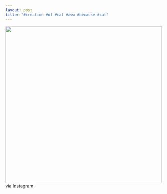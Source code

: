 ```yaml
---
layout: post
title: "#creation #of #cat #aww #because #cat"
---
```


<p><img class="img-responsive" src="http://distilleryimage0.s3.amazonaws.com/cd5ed400679511e2b8f522000a1fbce9_7.jpg" width="500" class="img-polaroid"/><br />
via <a href="http://instagr.am/p/U8OKhHmVrY">Instagram</a></p>
